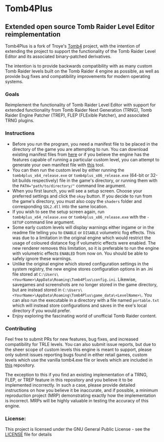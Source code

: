 # Tomb4Plus
## Extended open source Tomb Raider Level Editor reimplementation
Tomb4Plus is a fork of Troye's [Tomb4](https://github.com/Trxyebeep/TOMB4) project, with the intention of extending the project to support the functionality of the Tomb Raider Level Editor and its associated binary-patched derivatives.

The intention is to provide backwards compatibility with as many custom Tomb Raider levels built on the Tomb Raider 4 engine as possible, as well as provide bug fixes and compatibility improvements for modern operating systems.

### Goals
Reimplement the functionality of Tomb Raider Level Editor with support for extended functionality from Tomb Raider Next Generation (TRNG), Tomb Raider Engine Patcher (TREP), FLEP (FLExible Patcher), and associated TRNG plugins.

### Instructions
* Before you run the program, you need a manifest file to be placed in the directory of the game you are attempting to run. You can download existing manifest files from [here](https://github.com/SaracenOne/tomb4_manifest_directory) or if you believe the engine has the features capable of running a particular custom level, you can attempt to generate your own manifest file with [this](https://github.com/SaracenOne/tomb4_feature_extractor) tool.
* You can then run the custom level by either running the `tomb4plus_x64_release.exe` or `tomb4plus_x86_release.exe` (64-bit or 32-bit builds respectively) file in the game's directory, or running them with the `PATH="path/to/directory/"` command line argument.
* When you first launch, you will see a setup screen. Choose your preferred settings and click the `okay` button. If you decide to run from the game's directory, you must also copy the `shaders` folder and corresponding `SDL2.dll` into the same location.
* If you wish to see the setup screen again, run `tomb4plus_x64_release.exe` or `tomb4plus_x86_release.exe` with the `-SETUP` command line argument.
* Some early custom levels will display warnings either ingame or in the readme file telling you to `ENABLE` or `DISABLE` volumetric fog effects. This was due to a limitation in the original engine which would restrict the usage of coloured distance fog if volumetric effects were enabled. The new renderer removes this limitation, so it is preferable to run the engine with volumetric effects `ENABLED` from now on. You should be able to safely ignore these warnings.
* Unlike the original engine which stored configuration settings in the system registry, the new engine stores configuration options in an .ini file stored at `C:\Users\<YourName>\AppData\Roaming\Tomb4Plus\config.ini`. Likewise, savegames and screenshots are no longer stored in the game directory, but are instead stored in `C:\Users\<YourName>\AppData\Roaming\Tomb4Plus\game_data\<LevelName>\`. You can also run the executable in a directory with a file named `portable.txt` which will instead store configurations and saves in the exe's local directory if you would prefer.
* Enjoy exploring the fascinating world of unofficial Tomb Raider content.

### Contributing
Feel free to submit PRs for new features, bug fixes, and increased compatibility for TRLE levels. You can also submit issue reports, but due to the sheer scope of custom levels this engine is meant to support, please only submit issues reporting bugs found in either retail games, custom levels which use the vanilla tomb4.exe file or levels which are included in [this](https://github.com/SaracenOne/tomb4_manifest_directory) repository.

The exception to this if you find an existing  implementation of a TRNG, FLEP, or TREP feature in this repository and you believe it to be implemented incorrectly. In such a case, please provide detailed instructions on how you believe it be inaccurate, and if possible, a minimum reproduction project (MRP) demonstrating exactly how the implementation is incorrect. MRPs will be highly valuable in testing the accuracy of this engine.

### License:
This project is licensed under the GNU General Public License - see the [LICENSE](https://github.com/SaracenOne/TOMB4/blob/level_editor_v2/LICENSE) file for details
